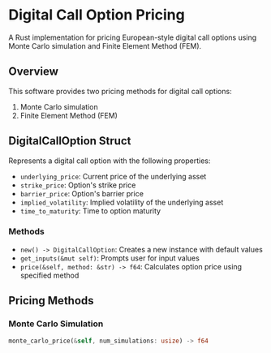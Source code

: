 # Digital Call Option Pricing

A Rust implementation for pricing European-style digital call options using Monte Carlo simulation and Finite Element Method (FEM).

## Overview

This software provides two pricing methods for digital call options:
1. Monte Carlo simulation
2. Finite Element Method (FEM)

## DigitalCallOption Struct

Represents a digital call option with the following properties:
- `underlying_price`: Current price of the underlying asset
- `strike_price`: Option's strike price
- `barrier_price`: Option's barrier price
- `implied_volatility`: Implied volatility of the underlying asset
- `time_to_maturity`: Time to option maturity

### Methods

- `new() -> DigitalCallOption`: Creates a new instance with default values
- `get_inputs(&mut self)`: Prompts user for input values
- `price(&self, method: &str) -> f64`: Calculates option price using specified method

## Pricing Methods

### Monte Carlo Simulation

```rust
monte_carlo_price(&self, num_simulations: usize) -> f64
